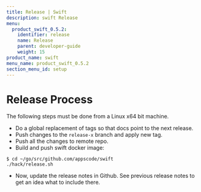 ```yaml
---
title: Release | Swift
description: swift Release
menu:
  product_swift_0.5.2:
    identifier: release
    name: Release
    parent: developer-guide
    weight: 15
product_name: swift
menu_name: product_swift_0.5.2
section_menu_id: setup
---
```


# Release Process

The following steps must be done from a Linux x64 bit machine.

- Do a global replacement of tags so that docs point to the next release.
- Push changes to the `release-x` branch and apply new tag.
- Push all the changes to remote repo.
- Build and push swift docker image:

```console
$ cd ~/go/src/github.com/appscode/swift
./hack/release.sh
```

- Now, update the release notes in Github. See previous release notes to get an idea what to include there.

